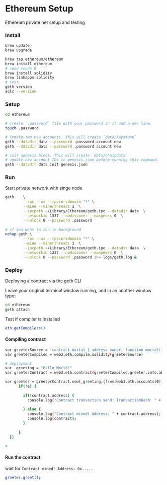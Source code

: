 Ethereum Setup
==============
Ethereum private net setup and testing

### Install

```bash
brew update
brew upgrade

brew tap ethereum/ethereum
brew install ethereum
# need xcode 8
brew install solidity
brew linkapps solidity
# test 
geth version
solc --version
```

### Setup
```bash
cd ethereum

# create `.password` file with your password in it and a new line.
touch .password

# Create two new accounts. This will create `data/keystore`
geth --datadir data --password .password account new
geth --datadir data --password .password account new

# init genesis block. This will create `data/chaindata`
# update new account IDs in genesis.json before running this command.
geth --datadir data init genesis.json
```

### Run 
Start private network with singe node
```bash
geth    \
        --rpc --ws --rpccorsdomain "*" \
        --mine --minerthreads 1  \
        --ipcpath ~/Library/Ethereum/geth.ipc --datadir data  \
        --networkid 1337 --nodiscover --maxpeers 0  \
        --unlock 0 --password .password
        
# if you want to run in background
nohup geth \
        --rpc --ws --rpccorsdomain "*" \
        --mine --minerthreads 1  \
        --ipcpath ~/Library/Ethereum/geth.ipc --datadir data  \
        --networkid 1337 --nodiscover --maxpeers 0  \
        --unlock 0 --password .password 2>> logs/geth.log &
```

### Deploy
Deploying a contract via the geth CLI 
 
Leave your original terminal window running, and in an another window type:
```bash
cd ethereum
geth attach 
```

Test if compiler is installed 
```bash
eth.getCompilers()
```

#### Compiling contract
```bash
var greeterSource = 'contract mortal { address owner; function mortal() { owner = msg.sender; } function kill() { if (msg.sender == owner) selfdestruct(owner); } } contract greeter is mortal { string greeting; function greeter(string _greeting) public { greeting = _greeting; } function greet() constant returns (string) { return greeting; } }'
var greeterCompiled = web3.eth.compile.solidity(greeterSource)

# deployment
var _greeting = "Hello World!"
var greeterContract = web3.eth.contract(greeterCompiled.greeter.info.abiDefinition);

var greeter = greeterContract.new(_greeting,{from:web3.eth.accounts[0], data: greeterCompiled.greeter.code, gas: 300000}, function(e, contract){
      if(!e) {
  
        if(!contract.address) {
          console.log("Contract transaction send: TransactionHash: " + contract.transactionHash + " waiting to be mined...");
  
        } else {
          console.log("Contract mined! Address: " + contract.address);
          console.log(contract);
        }
  
      }
  })

# 
``` 

#### Run the contract
wait for `Contract mined! Address: 0x.....`
```bash
greeter.greet();
``` 
 

